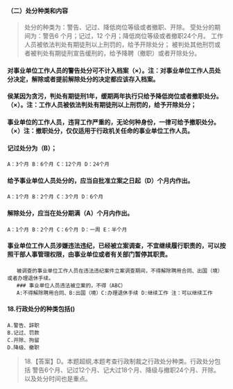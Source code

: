 
#### （二）处分种类和内容
>   处分的种类为：警告、记过、降低岗位等级或者撤职、开除。
受处分的期间为：警告6 个月；记过，12 个月；降低岗位等级或者撤职24个月。
工作人员被依法判处有期徒刑以上刑罚的，给予开除处分；
被判处其他刑罚或者被判处有期徒刑宣告缓刑的，给予降聘（撤职）或者开除处分。

#### 对事业单位工作人员的警告处分可不计入档案（×）。注：对事业单位工作人员处分决定，解除或者提前解除处分的决定都应该存入档案。

#### 侯某因为贪污，判处有期徒刑1年，缓期两年执行只给予降低岗位或者撤职处分。（×）。注：工作人员被依法判处有期徒刑以上刑罚的，给予开除处分；

#### 事业单位的工作人员，违背工作严重的，无论何种身份，一律可给予撤职处分。（×）注：撤职处分，仅仅适用于行政机关任命的事业单位工作人员。

#### 记过处分为（B）；
	A：3个月 B：6个月 C：12个月 D：24个月

#### 给予事业单位人员处分的，应当自批准立案之日起（D）个月内作出。
	A：1个月 B：2个月 C：3个月 D：6个月

#### 解除处分，应当在处分期满（A）个月内作出。
	A：1个月 B：2个月 C：6个月 D：一周 E：半个月

#### 事业单位工作人员涉嫌违法违纪，已经被立案调查，不宜继续履行职责的，可以按照干部人事管理权限，由事业单位或者有关部门暂停其职责。
       被调查的事业单位工作人员在违法违纪案件立案调查期间，不得解除聘用合同、出国（境）或者办理退休手续。
       ### 事业单位人员违法被立案的，不得（ABC）
       A:不得解除聘用合同、B:出国（境）C:办理退休手续 D:继续工作 注：可以继续工作

#### 18.行政处分的种类包括()
    A.警告、辞职
    B.记过、罚款
    C.开除、拘留
    D.降级、撤职
>   18.【答案】D。本题超纲,本题考查行政制裁之行政处分种类。行政处分包括
    警告6个月、记过12个月、记大过18个月、降级与撤职24个月、开除。以及处分时间也是重点。
